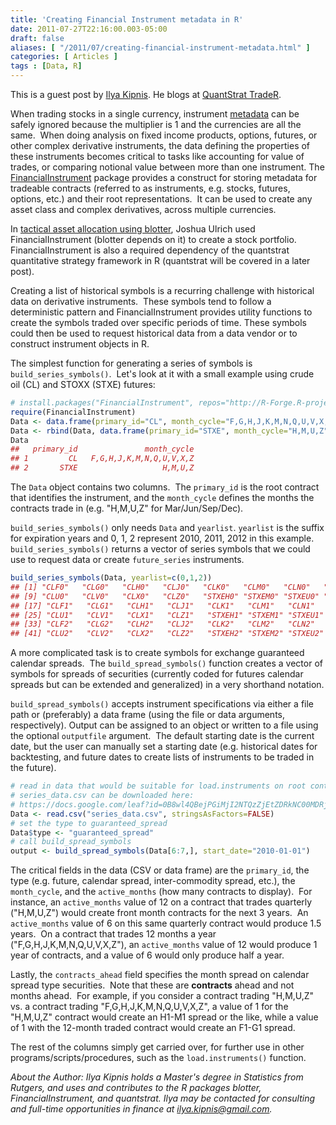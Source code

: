 ```yaml
---
title: 'Creating Financial Instrument metadata in R'
date: 2011-07-27T22:16:00.003-05:00
draft: false
aliases: [ "/2011/07/creating-financial-instrument-metadata.html" ]
categories: [ Articles ]
tags : [Data, R]
---
```


This is a guest post by [Ilya Kipnis](https://quantstrattrader.wordpress.com/about/). He blogs at [QuantStrat TradeR](https://quantstrattrader.wordpress.com).
  
When trading stocks in a single currency, instrument [metadata](http://en.wikipedia.org/wiki/Metadata) can be safely ignored because the multiplier is 1 and the currencies are all the same.  When doing analysis on fixed income products, options, futures, or other complex derivative instruments, the data defining the properties of these instruments becomes critical to tasks like accounting for value of trades, or comparing notional value between more than one instrument. The [FinancialInstrument](http://r-forge.r-project.org/R/?group_id=316) package provides a construct for storing metadata for tradeable contracts (referred to as instruments, e.g. stocks, futures, options, etc.) and their root representations.  It can be used to create any asset class and complex derivatives, across multiple currencies.   
  
In [tactical asset allocation using blotter](http://blog.fosstrading.com/2009/11/tactical-asset-allocation-using-blotter.html), Joshua Ulrich used FinancialInstrument (blotter depends on it) to create a stock portfolio.  FinancialInstrument is also a required dependency of the quantstrat quantitative strategy framework in R (quantstrat will be covered in a later post).  
  
Creating a list of historical symbols is a recurring challenge with historical data on derivative instruments.  These symbols tend to follow a deterministic pattern and FinancialInstrument provides utility functions to create the symbols traded over specific periods of time. These symbols could then be used to request historical data from a data vendor or to construct instrument objects in R.  
  
The simplest function for generating a series of symbols is `build_series_symbols()`.  Let's look at it with a small example using crude oil (CL) and STOXX (STXE) futures:  
  
```r
# install.packages("FinancialInstrument", repos="http://R-Forge.R-project.org")  
require(FinancialInstrument)  
Data <- data.frame(primary_id="CL", month_cycle="F,G,H,J,K,M,N,Q,U,V,X,Z")  
Data <- rbind(Data, data.frame(primary_id="STXE", month_cycle="H,M,U,Z"))  
Data  
##   primary_id               month_cycle  
## 1         CL   F,G,H,J,K,M,N,Q,U,V,X,Z  
## 2       STXE                   H,M,U,Z  
```
  
The `Data` object contains two columns.  The `primary_id` is the root contract that identifies the instrument, and the `month_cycle` defines the months the contracts trade in (e.g. "H,M,U,Z" for Mar/Jun/Sep/Dec).  
  
`build_series_symbols()` only needs `Data` and `yearlist`. `yearlist` is the suffix for expiration years and 0, 1, 2 represent 2010, 2011, 2012 in this example.  `build_series_symbols()` returns a vector of series symbols that we could use to request data or create `future_series` instruments.  
  
```r
build_series_symbols(Data, yearlist=c(0,1,2))  
## [1] "CLF0"   "CLG0"   "CLH0"   "CLJ0"   "CLK0"   "CLM0"   "CLN0"   "CLQ0"   
## [9] "CLU0"   "CLV0"   "CLX0"   "CLZ0"   "STXEH0" "STXEM0" "STXEU0" "STXEZ0"  
## [17] "CLF1"   "CLG1"   "CLH1"   "CLJ1"   "CLK1"   "CLM1"   "CLN1"   "CLQ1"   
## [25] "CLU1"   "CLV1"   "CLX1"   "CLZ1"   "STXEH1" "STXEM1" "STXEU1" "STXEZ1"  
## [33] "CLF2"   "CLG2"   "CLH2"   "CLJ2"   "CLK2"   "CLM2"   "CLN2"   "CLQ2"   
## [41] "CLU2"   "CLV2"   "CLX2"   "CLZ2"   "STXEH2" "STXEM2" "STXEU2" "STXEZ2"  
```

A more complicated task is to create symbols for exchange guaranteed calendar spreads.  The `build_spread_symbols()` function creates a vector of symbols for spreads of securities (currently coded for futures calendar spreads but can be extended and generalized) in a very shorthand notation.  
  
`build_spread_symbols()` accepts instrument specifications via either a file path or (preferably) a data frame (using the file or data arguments, respectively). Output can be assigned to an object or written to a file using the optional `outputfile` argument.  The default starting date is the current date, but the user can manually set a starting date (e.g. historical dates for backtesting, and future dates to create lists of instruments to be traded in the future).  
  
```r
# read in data that would be suitable for load.instruments on root contracts  
# series_data.csv can be downloaded here:
# https://docs.google.com/leaf?id=0B8wl4QBejPGiMjI2NTQzZjEtZDRkNC00MDRjLWI2ZDgtMzhjOTM5ZGFkYmFk&hl=en_US)"
Data <- read.csv("series_data.csv", stringsAsFactors=FALSE)  
# set the type to guaranteed_spread  
Data$type <- "guaranteed_spread"  
# call build_spread_symbols  
output <- build_spread_symbols(Data[6:7,], start_date="2010-01-01")  
```
  
The critical fields in the data (CSV or data frame) are the `primary_id`, the type (e.g. future, calendar spread, inter-commodity spread, etc.), the `month_cycle`, and the `active_months` (how many contracts to display).  For instance, an `active_months` value of 12 on a contract that trades quarterly ("H,M,U,Z") would create front month contracts for the next 3 years.  An `active_months` value of 6 on this same quarterly contract would produce 1.5 years.  On a contract that trades 12 months a year ("F,G,H,J,K,M,N,Q,U,V,X,Z"), an `active_months` value of 12 would produce 1 year of contracts, and a value of 6 would only produce half a year.  
  
Lastly, the `contracts_ahead` field specifies the month spread on calendar spread type securities.  Note that these are **contracts** ahead and not months ahead.  For example, if you consider a contract trading "H,M,U,Z" vs. a contract trading "F,G,H,J,K,M,N,Q,U,V,X,Z", a value of 1 for the "H,M,U,Z" contract would create an H1-M1 spread or the like, while a value of 1 with the 12-month traded contract would create an F1-G1 spread.  
  
The rest of the columns simply get carried over, for further use in other programs/scripts/procedures, such as the `load.instruments()` function.  
  
_About the Author: Ilya Kipnis holds a Master's degree in Statistics from Rutgers, and uses and contributes to the R packages blotter, FinancialInstrument, and quantstrat. Ilya may be contacted for consulting and full-time opportunities in finance at ilya.kipnis@gmail.com._
